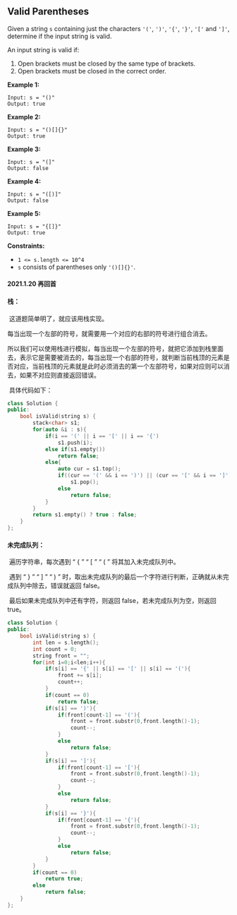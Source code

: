 ## Valid Parentheses

Given a string `s` containing just the characters `'('`, `')'`, `'{'`, `'}'`, `'['` and `']'`, determine if the input string is valid.

An input string is valid if:

1. Open brackets must be closed by the same type of brackets.
2. Open brackets must be closed in the correct order.

**Example 1:**

```
Input: s = "()"
Output: true
```

**Example 2:**

```
Input: s = "()[]{}"
Output: true
```

**Example 3:**

```
Input: s = "(]"
Output: false
```

**Example 4:**

```
Input: s = "([)]"
Output: false
```

**Example 5:**

```
Input: s = "{[]}"
Output: true
```

**Constraints:**

- `1 <= s.length <= 10^4`
- `s` consists of parentheses only `'()[]{}'`.

#### 2021.1.20 再回首

#### 栈：

​		这道题简单明了，就应该用栈实现。

​		每当出现一个左部的符号，就需要用一个对应的右部的符号进行组合消去。

​		所以我们可以使用栈进行模拟，每当出现一个左部的符号，就把它添加到栈里面去，表示它是需要被消去的，每当出现一个右部的符号，就判断当前栈顶的元素是否对应，当前栈顶的元素就是此时必须消去的第一个左部符号，如果对应则可以消去，如果不对应则直接返回错误。

​		具体代码如下：

```c++
class Solution {
public:
    bool isValid(string s) {
        stack<char> s1;
        for(auto &i : s){
            if(i == '(' || i == '[' || i == '{')
                s1.push(i);
            else if(s1.empty())
                return false;
            else{
                auto cur = s1.top();
                if((cur == '(' && i == ')') || (cur == '[' && i == ']') || (cur == '{' && i == '}'))
                    s1.pop();
                else
                    return false;
            }
        }
        return s1.empty() ? true : false;
    }
};
```

#### 未完成队列：

​			遍历字符串，每次遇到 “ { ” “ [ ” “ ( ” 将其加入未完成队列中。

​			遇到 “ } ” “ ] ” “ ) ” 时，取出未完成队列的最后一个字符进行判断，正确就从未完成队列中除去，错误就返回 false。

​			最后如果未完成队列中还有字符，则返回 false，若未完成队列为空，则返回 true。

```c++
class Solution {
public:
    bool isValid(string s) {
        int len = s.length();
        int count = 0;
        string front = "";
        for(int i=0;i<len;i++){
            if(s[i] == '{' || s[i] == '[' || s[i] == '('){
                front += s[i];
                count++;
            }
            if(count == 0)
                return false;
            if(s[i] == ')'){
                if(front[count-1] == '('){
                    front = front.substr(0,front.length()-1);
                    count--;
                }
                else
                    return false;
            }
            if(s[i] == ']'){
                if(front[count-1] == '['){
                    front = front.substr(0,front.length()-1);
                    count--;
                }
                else
                    return false;
            }
            if(s[i] == '}'){
                if(front[count-1] == '{'){
                    front = front.substr(0,front.length()-1);
                    count--;
                }
                else
                    return false;
            }
        }
        if(count == 0)
            return true;
        else
            return false;
    }
};
```

